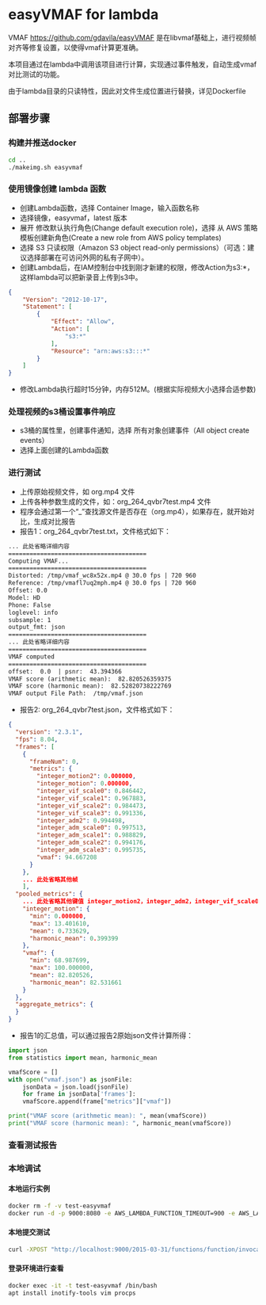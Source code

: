 # easyVMAF for lambda

VMAF https://github.com/gdavila/easyVMAF 是在libvmaf基础上，进行视频帧对齐等修复设置，以使得vmaf计算更准确。

本项目通过在lambda中调用该项目进行计算，实现通过事件触发，自动生成vmaf对比测试的功能。

由于lambda目录的只读特性，因此对文件生成位置进行替换，详见Dockerfile

## 部署步骤

### 构建并推送docker

```bash
cd ..
./makeimg.sh easyvmaf
```

### 使用镜像创建 lambda 函数

* 创建Lambda函数，选择 Container Image，输入函数名称
* 选择镜像，easyvmaf，latest 版本
* 展开 修改默认执行角色(Change default execution role)，选择 从 AWS 策略模板创建新角色(Create a new role from AWS policy templates)
* 选择 S3 只读权限（Amazon S3 object read-only permissions）（可选：建议选择部署在可访问外网的私有子网中）。
* 创建Lambda后，在IAM控制台中找到刚才新建的权限，修改Action为s3:*，这样lambda可以把新录音上传到s3中。

```json
{
    "Version": "2012-10-17",
    "Statement": [
        {
            "Effect": "Allow",
            "Action": [
                "s3:*"
            ],
            "Resource": "arn:aws:s3:::*"
        }
    ]
}
```

* 修改Lambda执行超时15分钟，内存512M。(根据实际视频大小选择合适参数)

### 处理视频的s3桶设置事件响应

* s3桶的属性里，创建事件通知，选择 所有对象创建事件（All object create events）
* 选择上面创建的Lambda函数

### 进行测试

* 上传原始视频文件，如 org.mp4 文件
* 上传各种参数生成的文件，如：org_264_qvbr7test.mp4 文件
* 程序会通过第一个“_”查找源文件是否存在（org.mp4），如果存在，就开始对比，生成对比报告
* 报告1：org_264_qvbr7test.txt，文件格式如下：

```txt
... 此处省略详细内容
=======================================
Computing VMAF...
=======================================
Distorted: /tmp/vmaf_wc8x52x.mp4 @ 30.0 fps | 720 960
Reference: /tmp/vmafl7uq2mph.mp4 @ 30.0 fps | 720 960
Offset: 0.0
Model: HD
Phone: False
loglevel: info
subsample: 1
output_fmt: json
=======================================
... 此处省略详细内容
=======================================
VMAF computed
=======================================
offset:  0.0  | psnr:  43.394366
VMAF score (arithmetic mean):  82.820526359375
VMAF score (harmonic mean):  82.52820738222769
VMAF output File Path:  /tmp/vmaf.json
```

* 报告2: org_264_qvbr7test.json，文件格式如下：

```json
{
  "version": "2.3.1",
  "fps": 8.04,
  "frames": [
    {
      "frameNum": 0,
      "metrics": {
        "integer_motion2": 0.000000,
        "integer_motion": 0.000000,
        "integer_vif_scale0": 0.846442,
        "integer_vif_scale1": 0.967883,
        "integer_vif_scale2": 0.984473,
        "integer_vif_scale3": 0.991336,
        "integer_adm2": 0.994498,
        "integer_adm_scale0": 0.997513,
        "integer_adm_scale1": 0.988829,
        "integer_adm_scale2": 0.994176,
        "integer_adm_scale3": 0.995735,
        "vmaf": 94.667208
      }
    },
    ... 此处省略其他帧
    ],
  "pooled_metrics": {
    ... 此处省略其他键值 integer_motion2，integer_adm2，integer_vif_scale0 ～ integer_vif_scale3，integer_adm_scale0 ～ integer_adm_scale3
    "integer_motion": {
      "min": 0.000000,
      "max": 13.401610,
      "mean": 0.733629,
      "harmonic_mean": 0.399399
    },
    "vmaf": {
      "min": 68.987699,
      "max": 100.000000,
      "mean": 82.820526,
      "harmonic_mean": 82.531661
    }
  },
  "aggregate_metrics": {
  }
}
```

* 报告1的汇总值，可以通过报告2原始json文件计算所得：

```python
import json
from statistics import mean, harmonic_mean

vmafScore = []
with open("vmaf.json") as jsonFile:
    jsonData = json.load(jsonFile)
    for frame in jsonData['frames']:
    vmafScore.append(frame["metrics"]["vmaf"])

print("VMAF score (arithmetic mean): ", mean(vmafScore))
print("VMAF score (harmonic mean): ", harmonic_mean(vmafScore))
```

### 查看测试报告

### 本地调试

#### 本地运行实例

```bash
docker rm -f -v test-easyvmaf
docker run -d -p 9000:8080 -e AWS_LAMBDA_FUNCTION_TIMEOUT=900 -e AWS_LAMBDA_FUNCTION_MEMORY_SIZE=1024  -e AWS_ACCESS_KEY_ID=xxx -e AWS_SECRET_ACCESS_KEY=xxx --name test-easyvmaf easyvmaf:latest
```

#### 本地提交测试

```bash
curl -XPOST "http://localhost:9000/2015-03-31/functions/function/invocations" -d '{"Records":[{"awsRegion":"ap-northeast-1","s3":{"bucket":{"name":"video-xxx"},"object":{"key":"aaa.mp4"}}}]}'
```

#### 登录环境进行查看

```bash
docker exec -it -t test-easyvmaf /bin/bash
apt install inotify-tools vim procps
```